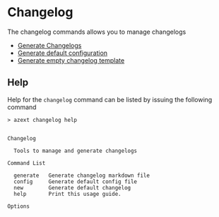 # Changelog

The changelog commands allows you to manage changelogs

- [Generate Changelogs](./generate.md)
- [Generate default configuration](./config.md)
- [Generate empty changelog template](./new.md)

## Help

Help for the `changelog` command can be listed by issuing the following command

```text
> azext changelog help
```

[//]: # "#help-definition[command=changelog,help]"

```text

Changelog

  Tools to manage and generate changelogs

Command List

  generate   Generate changelog markdown file
  config     Generate default config file
  new        Generate default changelog
  help       Print this usage guide.

Options


```

[//]: # "#help-definition[end]"
